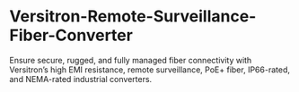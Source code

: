 # Versitron-Remote-Surveillance-Fiber-Converter
Ensure secure, rugged, and fully managed fiber connectivity with Versitron’s high EMI resistance, remote surveillance, PoE+ fiber, IP66-rated, and NEMA-rated industrial converters.
